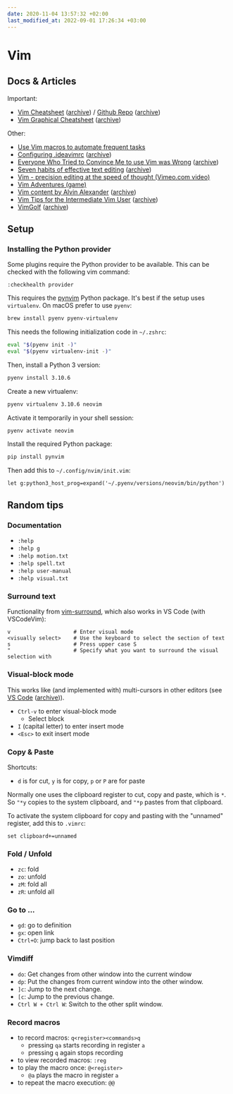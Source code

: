 ```yaml
---
date: 2020-11-04 13:57:32 +02:00
last_modified_at: 2022-09-01 17:26:34 +03:00
---
```


# Vim

## Docs & Articles

Important:

- [Vim Cheatsheet](https://vim.rtorr.com/) ([archive](https://web.archive.org/web/20210201154856/https://vim.rtorr.com/)) / [Github Repo](https://github.com/rtorr/vim-cheat-sheet) ([archive](https://web.archive.org/web/20210201155116/https://github.com/rtorr/vim-cheat-sheet))
- [Vim Graphical Cheatsheet](http://www.viemu.com/vi-vim-cheat-sheet.gif) ([archive](https://web.archive.org/web/20210201160106/http://www.viemu.com/vi-vim-cheat-sheet.gif))

Other:

- [Use Vim macros to automate frequent tasks](https://www.redhat.com/sysadmin/use-vim-macros)
- [Configuring .ideavimrc](https://medium.com/@danidiaz/configuring-ideavimrc-de16a4da0715) ([archive](https://web.archive.org/web/20210201132546/https://medium.com/@danidiaz/configuring-ideavimrc-de16a4da0715))
- [Everyone Who Tried to Convince Me to use Vim was Wrong](https://yehudakatz.com/2010/07/29/everyone-who-tried-to-convince-me-to-use-vim-was-wrong/) ([archive](https://web.archive.org/web/20210201154621/https://yehudakatz.com/2010/07/29/everyone-who-tried-to-convince-me-to-use-vim-was-wrong/))
- [Seven habits of effective text editing](https://www.moolenaar.net/habits.html) ([archive](https://web.archive.org/web/20210201155823/https://www.moolenaar.net/habits.html))
- [Vim - precision editing at the speed of thought (Vimeo.com video)](https://vimeo.com/53144573)
- [Vim Adventures (game)](https://vim-adventures.com/)
- [Vim content by Alvin Alexander](https://alvinalexander.com/taxonomy/term/3013/) ([archive](https://web.archive.org/web/20210201155458/https://alvinalexander.com/taxonomy/term/3013/))
- [Vim Tips for the Intermediate Vim User](https://jemma.dev/blog/intermediate-vim-tips) ([archive](https://web.archive.org/web/20210201151013/https://jemma.dev/blog/intermediate-vim-tips))
- [VimGolf](https://www.vimgolf.com/) ([archive](https://web.archive.org/web/20210201151233/https://www.vimgolf.com/))

## Setup

### Installing the Python provider

Some plugins require the Python provider to be available. This can be checked
with the following vim command:

```vim
:checkhealth provider
```

This requires the [pynvim](https://github.com/neovim/pynvim) Python package.
It's best if the setup uses `virtualenv`. On macOS prefer to use `pyenv`:

```sh
brew install pyenv pyenv-virtualenv
```

This needs the following initialization code in `~/.zshrc`:

```sh
eval "$(pyenv init -)"
eval "$(pyenv virtualenv-init -)"
```

Then, install a Python 3 version:

```sh
pyenv install 3.10.6
```

Create a new virtualenv:

```sh
pyenv virtualenv 3.10.6 neovim
```

Activate it temporarily in your shell session:

```sh
pyenv activate neovim
```

Install the required Python package:

```sh
pip install pynvim
```

Then add this to `~/.config/nvim/init.vim`:

```vim
let g:python3_host_prog=expand('~/.pyenv/versions/neovim/bin/python')
```

## Random tips

### Documentation

- `:help`
- `:help g`
- `:help motion.txt`
- `:help spell.txt`
- `:help user-manual`
- `:help visual.txt`

### Surround text

Functionality from [vim-surround](https://github.com/tpope/vim-surround), which also works in VS Code (with VSCodeVim):

```
v                    # Enter visual mode
<visually select>    # Use the keyboard to select the section of text
s                    # Press upper case S
"                    # Specify what you want to surround the visual selection with
```

### Visual-block mode

This works like (and implemented with) multi-cursors in other editors (see [VS Code](https://code.visualstudio.com/docs/editor/codebasics#_multiple-selections-multicursor) ([archive](https://web.archive.org/web/20210201153540/https://code.visualstudio.com/docs/editor/codebasics#_multiple-selections-multicursor))).

- `Ctrl-v` to enter visual-block mode
  - Select block
- `I` (capital letter) to enter insert mode
- `<Esc>` to exit insert mode

### Copy & Paste

Shortcuts:

- `d` is for cut, `y` is for copy, `p` or `P` are for paste

Normally one uses the clipboard register to cut, copy and paste, which is `*`. 
So `"*y` copies to the system clipboard, and `"*p` pastes from that clipboard.

To activate the system clipboard for copy and pasting with the "unnamed" register, add this to `.vimrc`:

```
set clipboard+=unnamed
```

### Fold / Unfold

- `zc`: fold
- `zo`: unfold
- `zM`: fold all
- `zR`: unfold all

### Go to ...

- `gd`: go to definition
- `gx`: open link
- `Ctrl+O`: jump back to last position

### Vimdiff

- `do`: Get changes from other window into the current window
- `dp`: Put the changes from current window into the other window.
- `]c`: Jump to the next change.
- `[c`: Jump to the previous change.
- `Ctrl W + Ctrl W`: Switch to the other split window.

### Record macros

- to record macros: `q<register><commands>q`
  - pressing `qa` starts recording in register `a`
  - pressing `q` again stops recording
- to view recorded macros: `:reg`
- to play the macro once: `@<register>`
  - `@a` plays the macro in register `a`
- to repeat the macro execution: `@@`
